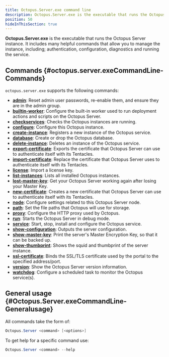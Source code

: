 ```yaml
---
title: Octopus.Server.exe command line
description: Octopus.Server.exe is the executable that runs the Octopus instance, it can also be called from the command line.
position: 50
hideInThisSection: true
---
```


**Octopus.Server.exe** is the executable that runs the Octopus Server instance. It includes many helpful commands that allow you to manage the instance, including; authentication, configuration, diagnostics and running the service.

## Commands {#octopus.server.exeCommandLine-Commands}

`octopus.server.exe` supports the following commands:

- **[admin](/docs/installation/octopus.server.exe-command-line/admin.md)**:  Reset admin user passwords, re-enable them, and ensure they are in the admin group.
- **[builtin-worker](/docs/installation/octopus.server.exe-command-line/builtin-worker.md)**:  Configure the built-in worker used to run deployment actions and scripts on the Octopus Server.
- **[checkservices](/docs/installation/octopus.server.exe-command-line/checkservices.md)**:  Checks the Octopus instances are running.
- **[configure](/docs/installation/octopus.server.exe-command-line/configure.md)**:  Configure this Octopus instance.
- **[create-instance](/docs/installation/octopus.server.exe-command-line/create-instance.md)**:  Registers a new instance of the Octopus service.
- **[database](/docs/installation/octopus.server.exe-command-line/database.md)**:  Create or drop the Octopus database.
- **[delete-instance](/docs/installation/octopus.server.exe-command-line/delete-instance.md)**:  Deletes an instance of the Octopus service.
- **[export-certificate](/docs/installation/octopus.server.exe-command-line/export-certificate.md)**:  Exports the certificate that Octopus Server can use to authenticate itself with its Tentacles.
- **[import-certificate](/docs/installation/octopus.server.exe-command-line/import-certificate.md)**:  Replace the certificate that Octopus Server uses to authenticate itself with its Tentacles.
- **[license](/docs/installation/octopus.server.exe-command-line/license.md)**:  Import a license key.
- **[list-instances](/docs/installation/octopus.server.exe-command-line/list-instances.md)**:  Lists all installed Octopus instances.
- **[lost-master-key](/docs/installation/octopus.server.exe-command-line/lost-master-key.md)**:  Get your Octopus Server working again after losing your Master Key.
- **[new-certificate](/docs/installation/octopus.server.exe-command-line/new-certificate.md)**:  Creates a new certificate that Octopus Server can use to authenticate itself with its Tentacles.
- **[node](/docs/installation/octopus.server.exe-command-line/node.md)**:  Configure settings related to this Octopus Server node.
- **[path](/docs/installation/octopus.server.exe-command-line/path.md)**:  Set the file paths that Octopus will use for storage.
- **[proxy](/docs/installation/octopus.server.exe-command-line/proxy.md)**:  Configure the HTTP proxy used by Octopus.
- **[run](/docs/installation/octopus.server.exe-command-line/run.md)**:  Starts the Octopus Server in debug mode.
- **[service](/docs/installation/octopus.server.exe-command-line/service.md)**:  Start, stop, install and configure the Octopus service.
- **[show-configuration](/docs/installation/octopus.server.exe-command-line/show-configuration.md)**:  Outputs the server configuration.
- **[show-master-key](/docs/installation/octopus.server.exe-command-line/show-master-key.md)**:  Print the server's Master Encryption Key, so that it can be backed up.
- **[show-thumbprint](/docs/installation/octopus.server.exe-command-line/show-thumbprint.md)**:  Shows the squid and thumbprint of the server instance.
- **[ssl-certificate](/docs/installation/octopus.server.exe-command-line/ssl-certificate.md)**:  Binds the SSL/TLS certificate used by the portal to the specified address/port.
- **[version](/docs/installation/octopus.server.exe-command-line/version.md)**:  Show the Octopus Server version information.
- **[watchdog](/docs/installation/octopus.server.exe-command-line/watchdog.md)**:  Configure a scheduled task to monitor the Octopus service(s).

## General usage {#Octopus.Server.exeCommandLine-Generalusage}

All commands take the form of:

```powershell
Octopus.Server <command> [<options>]
```

To get help for a specific command use:

```powershell
Octopus.Server <command> --help
```
